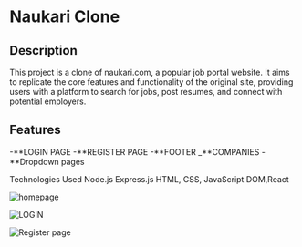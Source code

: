 # Naukari Clone

## Description

This project is a clone of naukari.com, a popular job portal website. It aims to replicate the core features and functionality of the original site, providing users with a platform to search for jobs, post resumes, and connect with potential employers.

## Features

-**LOGIN PAGE
-**REGISTER PAGE
-**FOOTER
_**COMPANIES
-**Dropdown pages

Technologies Used
Node.js
Express.js
HTML, CSS, JavaScript
DOM,React

![homepage](https://github.com/sejalanan/naukari.com/assets/143008101/cce35859-34ce-443b-b533-92c41220e748)

![LOGIN](https://github.com/sejalanan/naukari.com/assets/143008101/a4d87c90-a062-4b8b-bd1a-e7188822e341)

![Register page](https://github.com/sejalanan/naukari.com/assets/143008101/5d71efa9-7cdd-4b8f-bffe-513df2e7dab9)


